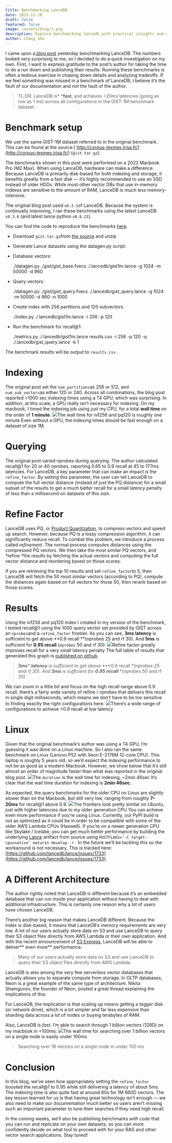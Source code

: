 ```yaml
---
title: Benchmarking LanceDB
date: 2023-12-18
draft: false
featured: false
image: /assets/blog/1.png
description: Explore benchmarking lancedb with practical insights and expert guidance from the LanceDB team.
author: Chang She
---
```

I came upon a[ blog post](https://medium.com/@plaggy/lancedb-vs-qdrant-caf01c89965a) yesterday benchmarking LanceDB. The numbers looked very surprising to me, so I decided to do a quick investigation on my own. First, I want to express gratitude to the post’s author for taking the time to do a run down and publishing their results. Running these benchmarks is often a tedious exercise in chasing down details and analyzing tradeoffs. If we feel something was missed in a benchmark of LanceDB, I believe it’s the fault of our documentation and *not* the fault of the author.

> TL;DR: LanceDB is* ***fast**, and achieves <20ms latencies (going as low as 1 ms) across all configurations in the GIST-1M benchmark dataset.

# Benchmark setup

We use the same GIST-1M dataset referred to in the original benchmark. This can be found at the source:[ http://corpus-texmex.irisa.fr/](http://corpus-texmex.irisa.fr/) (`gist.tar.gz`).

The benchmarks shown in this post were performed on a 2022 Macbook Pro (M2 Max). When using LanceDB, hardware can make a difference. Because LanceDB is primarily disk-based for both indexing and storage, it benefits greatly from a fast disk — it’s highly recommended to use an SSD instead of older HDDs. While most other vector DBs that use in-memory indexes are sensitive to the amount of RAM, LanceDB is much less memory-intensive.

The original blog post used `v0.3.1`of LanceDB. Because the system is continually improving, I ran these benchmarks using the latest LanceDB `v0.3.6` (and latest lance python `v0.8.21`).

You can find the code to reproduce the benchmarks [here](https://github.com/lancedb/lance/tree/main/benchmarks/sift).

- Download `gist.tar.gz`from [the source](http://corpus-texmex.irisa.fr/) and unzip
- Generate Lance datasets using the datagen.py script:
- Database vectors:

    ./datagen.py ./gist/gist_base.fvecs ./.lancedb/gist1m.lance -g 1024 -m 50000 -d 960
    

- Query vectors:

    ./datagen.py ./gist/gist_query.fvecs ./.lancedb/gist_query.lance -g 1024 -m 50000 -d 960 -n 1000
    

- Create index with 256 partitions and 120 subvectors:

    ./index.py ./.lancedb/gist1m.lance -i 256 -p 120
    

- Run the benchmark for recall@1:

    ./metrics.py ./.lancedb/gist1m.lance results.csv -i 256 -p 120 -q ./.lancedb/gist_query.lance -k 1
    

The benchmark results will be output to `results.csv` .

# Indexing

The original post set the `num_partitions`as 256 or 512, and `num_sub_vectors`as either 120 or 240. Across all combinations, the blog post reported >1000 sec indexing times using a T4 GPU, which was surprising. In addition, at this scale, a GPU really isn’t necessary for indexing. On my macbook, I timed the indexing job using just my CPU, for a total **wall time** on the order of **1 minute**:
![](https://miro.medium.com/v2/resize:fit:1400/0*WLB1_Zm5tCLkBfZL)The wall time for ivf256 and pq120 is roughly one minute
Even without a GPU, the indexing times should be fast enough on a dataset of size 1M.

# Querying

The original post varied nprobes during querying. The author calculated recall@1 for 20 or 40 nprobes, reporting 0.65 to 0.9 recall at 45 to 177ms latencies. For LanceDB, a key parameter that can make an impact is the `refine_factor`. By setting this parameter, the user can tell LanceDB to compute the full vector distance (instead of just the PQ distance) for a small subset of the results to get a much better recall for a small latency penalty of less than a millisecond on datasets of this size.

# Refine Factor

LanceDB uses *PQ*, or [Product Quantization](https://inria.hal.science/inria-00514462v2/document), to compress vectors and speed up search. However, because PQ is a lossy compression algorithm, it can significantly reduce recall. To combat this problem, we introduce a process called *refinement*. The normal process computes distances using the compressed PQ vectors. We then take the most similar PQ vectors, and *refine *the results by fetching the actual vectors and computing the full vector distance and reordering based on those scores.

If you are retrieving the top 10 results and set `refine_factor`to 5, then LanceDB will fetch the 50 most similar vectors (according to PQ), compute the distances again based on full vectors for those 50, then rerank based on those scores.

# Results

Using the ivf256 and pq120 index I created in my version of the benchmark, I tested recall@1 using the 1000 query vector set provided by GIST across an `nprobes`and a `refine_factor` frontier. As you can see, **3ms** **latency** is sufficient to get above **0.9 recall **(nprobes 25 and rf 30). And **5ms** is sufficient for **0.95 recall** (`nprobes` 50 and rf 30):
![](https://miro.medium.com/v2/resize:fit:1400/0*niFqM_BobpkUzND2)Refine factor greatly improves recall for a very small latency penalty
The full table of results that generated this graph is [published on github](https://raw.githubusercontent.com/lancedb/lance/main/benchmarks/sift/lance_gist1m_stats.csv).

> **3ms*** ***latency*** *is sufficient to get above* ***0.9 recall **(nprobes 25 and rf 30). And* ***5ms*** *is sufficient for* ***0.95 recall*** *(nprobes 50 and rf 30)

We can zoom in a little bit and focus on the high recall range above 0.9 recall, there’s a fairly wide variety of refine / nprobes that delivers this recall in single digit milliseconds, which means we don’t have to be too sensitive to finding exactly the right configurations here.
![](https://miro.medium.com/v2/resize:fit:1400/0*pyrkqDTByvqwXx9t)There’s a wide range of configurations to achieve >0.9 recall at low latency
# Linux

Given that the original benchmark’s author was using a T4 GPU, I’m guessing it was done on a Linux machine. So I also ran the same benchmark on Linux (Lenovo P52 with Xeon E-2176M 12-core CPU). This laptop is roughly 5 years old, so we’d expect the indexing performance to not be as good as a modern Macbook. However, we show below that it’s still almost an order of magnitude faster than what was reported in the original blog post.
![](https://miro.medium.com/v2/resize:fit:1400/0*8Hwa_vv3TOgqq-Fq)The `duration` is the wall time for indexing, ~2min 46sec
It’s clear that the wall time duration for indexing is **2min 46sec.**

As expected, the query benchmarks for the older CPU on Linux are slightly slower than on the Macbook, but still very low, ranging from roughly **7–20ms** for recall@1 above 0.9.
![](https://miro.medium.com/v2/resize:fit:1400/0*4Ev37T0q0N_dSySd)The frontiers look pretty similar on Ubuntu, just with higher latencies due to my older generation CPU
You can achieve even more performance if you’re using Linux. Currently, our PyPI build is not as optimized as it could be in order to be compatible with some of the older AWS Lambda CPUs (Haswell). If you’re on a newer generation CPU like Skylake / Icelake, you can get much better performance by building the underlying [Lance](http://github.com/lancedb/lance) artifact from source using `RUSTFLAGS=’-C target-cpu=native’ maturin develop -r` . In the future we’ll be tackling this so the workaround is not necessary. This is tracked here: [https://github.com/lancedb/lance/issues/1733](https://github.com/lancedb/lance/issues/1733).

# A Different Architecture

The author rightly noted that LanceDB is different because it’s an embedded database that can run inside your application without having to deal with additional infrastructure. This is certainly one reason why a lot of users have chosen LanceDB.

There’s another big reason that makes LanceDB different. Because the index is disk-based, it means that LanceDB’s memory requirements are very low. A lot of our users actually store data on S3 and use LanceDB to query their S3 object files directly from AWS Lambda or their own application. And with the recent announcement of [S3 Express](https://aws.amazon.com/s3/storage-classes/express-one-zone/), LanceDB will be able to deliver** even more** performance.

> Many of our users actually store data on S3 and use LanceDB to query their S3 object files directly from AWS Lambda

LanceDB is also among the very few serverless vector databases that actually allows you to separate compute from storage. In OLTP databases, Neon is a great example of the same type of architecture. Nikita Shamgunov, the founder of Neon, posted a great thread explaining the implications of this:

For LanceDB, the implication is that scaling up means getting a bigger disk (or network drive), which is a lot simpler and far less expensive than sharding data across a lot of nodes or buying terabytes of RAM.

Also, LanceDB is *fast*. I’m able to search through 1 billion vectors (128D) on my macbook in <100ms:
![](https://miro.medium.com/v2/resize:fit:1400/0*0fLf5W7AJVo6puKI)The wall time for searching over 1 billion vectors on a single node is easily under 100ms
> Searching over 1B vectors on a single node in under 100 ms

# Conclusion

In this blog, we’ve seen how appropriately setting the `refine_factor` boosted the recall@1 to 0.95 while still delivering a latency of about 5ms. The indexing time is also quite fast at around 60s for 1M 960D vectors. The key lesson learned for us is that having great technology isn’t enough — we also need to make our documentation much better so users aren’t missing such an important parameter to tune their searches if they need high recall.

In the coming weeks, we’ll also be publishing benchmarks *with code* that you can run and replicate on your own datasets, so you can more confidently decide on what tool to proceed with for your RAG and other vector search applications. Stay tuned!
